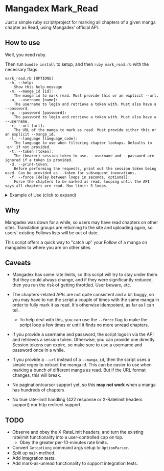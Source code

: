 # Mangadex Mark_Read

Just a simple ruby script/project for marking all chapters of a given manga chapter as Read, using Mangadex' official API.

## How to use

Well, you need ruby.

Then run `bundle install` to setup, and then `ruby mark_read.rb` with the necessary flags.

```help
mark_read.rb [OPTIONS]
  -h, --help:
    Show this help message
  -m, --mange_id [id]:
    The manga id to mark read. Must provide this or an explicit --url.
  -u, --username [name]:
    The username to login and retrieve a token with. Must also have a --password.
  -p, --password [password]:
    The password to login and retrieve a token with. Must also have a --username.
  -r, --url [url]:
    The URL of the manga to mark as read. Must provide either this or an explicit --manga_id.
  -l, --language [language_code]:
    The language to use when filtering chapter lookups. Defaults to 'en' if not provided.
  -t, --token [token]:
    The (bearer) session token to use. --username and --password are ignored if a token is provided.
  -d, --print-token:
    Before performing the requests, print out the session token being used. Can be provided as --token for subsequent invocations.
  -f, --force [delay between loops in seconds, optional]:
    Force the chapters to be marked as read, looping until the API says all chapters are read. Max limit: 5 loops.
```

<details>

<summary>Example of Use (click to expand)</summary>

> ~$ ruby ./mark_read.rb --username your_username_here --password your_password_here --url https://mangadex.org/title/c84acc63-b8c7-4ae3-b44e-277ac3501f5c/shijou-saikyou-orck-san-no-tanoshii-tanetsuke-harem-zukuri?page=1 -f
>
> \> Parsed manga id c84acc63-b8c7-4ae3-b44e-277ac3501f5c, for manga: 'Shijou Saikyou Orck San No Tanoshii Tanetsuke Harem Zukuri'
>
> \> Marking 7 chapters as read out of 34 (en) chapters. User's total read chapters size (all languages): 27.
>
> \> Marking chapter 49f8f2a0-64da-43ab-a89d-6bdb1103a987, index 0 as read.
>
> \> Result for chapter 49f8f2a0-64da-43ab-a89d-6bdb1103a987 at index 0 is #<Net::HTTPOK:0x00007fffce242ae0>
>
> \> Marking chapter aa636cdb-e1e7-4f48-b2de-f548886d2d00, index 1 as read.
>
> ...


</details>

## Why

Mangadex was down for a while, so users may have read chapters on other sites. Translation groups are returning to the site and uploading again, so users' existing Follows lists will be out of date.

This script offers a quick way to "catch up" your Follow of a manga on mangadex to where you are on other sites.

## Caveats

* Mangadex has some rate limits, so this script will try to stay under them. But they could always change, and if they were significantly reduced, then you run the risk of getting throttled. User beware, etc.

* The chapters-related APIs are not quite consistent and a bit buggy, so you may have to run the script a couple of times with the same manga in order to fully mark it as read. It's otherwise idempotent, as far as I can tell.
  * To help deal with this, you can use the `--force` flag to make the script loop a few times or until it finds no more unread chapters.

* If you provide a username and password, the script logs in via the API and retrieves a session token. Otherwise, you can provide one directly. Session tokens can expire, so make sure to use a username and password once in a while.

* If you provide a `--url` instead of a `--manga_id`, then the script uses a simple regex to extract the manga id. This can be easier to use when marking a bunch of different manga as read. But if the URL format changes, this will break.

* No pagination/cursor support yet, so this **may not work** when a manga has hundreds of chapters.

* No true rate-limit handling (422 response or X-Ratelimit headers support) nor http redirect support.

## TODO

* Observe and obey the X-RateLimit headers, and turn the existing ratelimit functionality into a user-controlled cap on top.
  * Obey the greater per-10-minutes rate limits.
* Convert `GetoptLong` command args setup to `OptionParser`.
* Split up `main` method.
* Add integration tests.
* Add mark-as-unread functionality to support integration tests.
